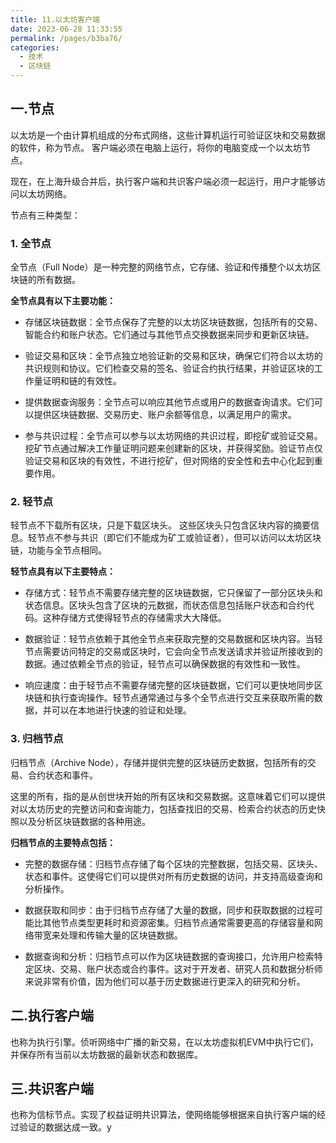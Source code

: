 ```yaml
---
title: 11.以太坊客户端
date: 2023-06-28 11:33:55
permalink: /pages/b3ba76/
categories:
  - 技术
  - 区块链
---
```


## 一.节点
以太坊是一个由计算机组成的分布式网络，这些计算机运行可验证区块和交易数据的软件，称为节点。 客户端必须在电脑上运行，将你的电脑变成一个以太坊节点。

现在，在上海升级合并后，执行客户端和共识客户端必须一起运行，用户才能够访问以太坊网络。

节点有三种类型：

### 1. 全节点

全节点（Full Node）是一种完整的网络节点，它存储、验证和传播整个以太坊区块链的所有数据。

**全节点具有以下主要功能：**

- 存储区块链数据：全节点保存了完整的以太坊区块链数据，包括所有的交易、智能合约和账户状态。它们通过与其他节点交换数据来同步和更新区块链。

- 验证交易和区块：全节点独立地验证新的交易和区块，确保它们符合以太坊的共识规则和协议。它们检查交易的签名、验证合约执行结果，并验证区块的工作量证明和链的有效性。

- 提供数据查询服务：全节点可以响应其他节点或用户的数据查询请求。它们可以提供区块链数据、交易历史、账户余额等信息，以满足用户的需求。

- 参与共识过程：全节点可以参与以太坊网络的共识过程，即挖矿或验证交易。挖矿节点通过解决工作量证明问题来创建新的区块，并获得奖励。验证节点仅验证交易和区块的有效性，不进行挖矿，但对网络的安全性和去中心化起到重要作用。

### 2. 轻节点

轻节点不下载所有区块，只是下载区块头。 这些区块头只包含区块内容的摘要信息。轻节点不参与共识（即它们不能成为矿工或验证者），但可以访问以太坊区块链，功能与全节点相同。

**轻节点具有以下主要特点：**

- 存储方式：轻节点不需要存储完整的区块链数据，它只保留了一部分区块头和状态信息。区块头包含了区块的元数据，而状态信息包括账户状态和合约代码。这种存储方式使得轻节点的存储需求大大降低。

- 数据验证：轻节点依赖于其他全节点来获取完整的交易数据和区块内容。当轻节点需要访问特定的交易或区块时，它会向全节点发送请求并验证所接收到的数据。通过依赖全节点的验证，轻节点可以确保数据的有效性和一致性。

- 响应速度：由于轻节点不需要存储完整的区块链数据，它们可以更快地同步区块链和执行查询操作。轻节点通常通过与多个全节点进行交互来获取所需的数据，并可以在本地进行快速的验证和处理。

### 3. 归档节点

归档节点（Archive Node），存储并提供完整的区块链历史数据，包括所有的交易、合约状态和事件。

这里的所有，指的是从创世块开始的所有区块和交易数据。这意味着它们可以提供对以太坊历史的完整访问和查询能力，包括查找旧的交易、检索合约状态的历史快照以及分析区块链数据的各种用途。

**归档节点的主要特点包括：**

- 完整的数据存储：归档节点存储了每个区块的完整数据，包括交易、区块头、状态和事件。这使得它们可以提供对所有历史数据的访问，并支持高级查询和分析操作。

- 数据获取和同步：由于归档节点存储了大量的数据，同步和获取数据的过程可能比其他节点类型更耗时和资源密集。归档节点通常需要更高的存储容量和网络带宽来处理和传输大量的区块链数据。

- 数据查询和分析：归档节点可以作为区块链数据的查询接口，允许用户检索特定区块、交易、账户状态或合约事件。这对于开发者、研究人员和数据分析师来说非常有价值，因为他们可以基于历史数据进行更深入的研究和分析。

## 二.执行客户端

也称为执行引擎。侦听网络中广播的新交易，在以太坊虚拟机EVM中执行它们，并保存所有当前以太坊数据的最新状态和数据库。

## 三.共识客户端

也称为信标节点。实现了权益证明共识算法，使网络能够根据来自执行客户端的经过验证的数据达成一致。y